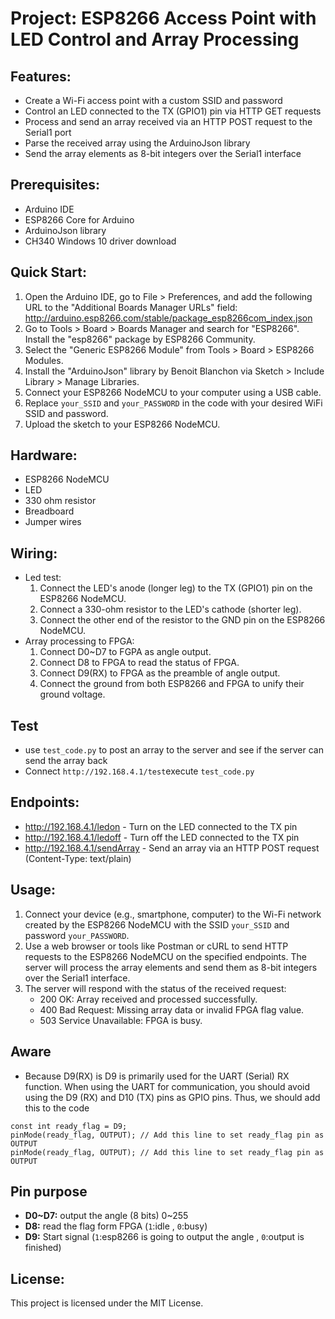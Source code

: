 # Project: ESP8266 Access Point with LED Control and Array Processing

## Features:
- Create a Wi-Fi access point with a custom SSID and password
- Control an LED connected to the TX (GPIO1) pin via HTTP GET requests
- Process and send an array received via an HTTP POST request to the Serial1 port
- Parse the received array using the ArduinoJson library
- Send the array elements as 8-bit integers over the Serial1 interface  

## Prerequisites:
- Arduino IDE
- ESP8266 Core for Arduino
- ArduinoJson library
- CH340 Windows 10 driver download  

## Quick Start:
1. Open the Arduino IDE, go to File > Preferences, and add the following URL to the "Additional Boards Manager URLs" field:
   http://arduino.esp8266.com/stable/package_esp8266com_index.json
2. Go to Tools > Board > Boards Manager and search for "ESP8266". Install the "esp8266" package by ESP8266 Community.
3. Select the "Generic ESP8266 Module" from Tools > Board > ESP8266 Modules.
4. Install the "ArduinoJson" library by Benoit Blanchon via Sketch > Include Library > Manage Libraries.
5. Connect your ESP8266 NodeMCU to your computer using a USB cable.
6. Replace `your_SSID` and `your_PASSWORD` in the code with your desired WiFi SSID and password.
7. Upload the sketch to your ESP8266 NodeMCU.  

## Hardware:
- ESP8266 NodeMCU
- LED
- 330 ohm resistor
- Breadboard
- Jumper wires  

## Wiring:
- Led test:
   1. Connect the LED's anode (longer leg) to the TX (GPIO1) pin on the ESP8266 NodeMCU.
   2. Connect a 330-ohm resistor to the LED's cathode (shorter leg).
   3. Connect the other end of the resistor to the GND pin on the ESP8266 NodeMCU.
- Array processing to FPGA:
   1. Connect D0~D7 to FGPA as angle output.
   2. Connect D8 to FPGA to read the status of FPGA.
   3. Connect D9(RX) to FPGA as the preamble of angle output.
   4. Connect the ground from both ESP8266 and FPGA to unify their ground voltage.

## Test
- use `test_code.py` to post an array to the server and see if the server can send the array back  
- Connect `http://192.168.4.1/test`execute `test_code.py`  

## Endpoints:
- http://192.168.4.1/ledon - Turn on the LED connected to the TX pin
- http://192.168.4.1/ledoff - Turn off the LED connected to the TX pin
- http://192.168.4.1/sendArray - Send an array via an HTTP POST request (Content-Type: text/plain)  

## Usage:
1. Connect your device (e.g., smartphone, computer) to the Wi-Fi network created by the ESP8266 NodeMCU with the SSID `your_SSID` and password `your_PASSWORD`.
2. Use a web browser or tools like Postman or cURL to send HTTP requests to the ESP8266 NodeMCU on the specified endpoints. The server will process the array elements and send them as 8-bit integers over the Serial1 interface.
3. The server will respond with the status of the received request:
   - 200 OK: Array received and processed successfully.
   - 400 Bad Request: Missing array data or invalid FPGA flag value.
   - 503 Service Unavailable: FPGA is busy.  

## Aware
- Because D9(RX) is D9 is primarily used for the UART (Serial) RX function. When using the UART for communication, you should avoid using the D9 (RX) and D10 (TX) pins as GPIO pins. Thus, we should add this to the code  
```arduino
const int ready_flag = D9;
pinMode(ready_flag, OUTPUT); // Add this line to set ready_flag pin as OUTPUT
pinMode(ready_flag, OUTPUT); // Add this line to set ready_flag pin as OUTPUT
```
## Pin purpose
- **D0~D7:** output the angle (8 bits) 0~255
- **D8:** read the flag form FPGA (`1`:idle , `0`:busy)
- **D9:** Start signal (`1`:esp8266 is going to output the angle , `0`:output is finished)

## License:
This project is licensed under the MIT License.


